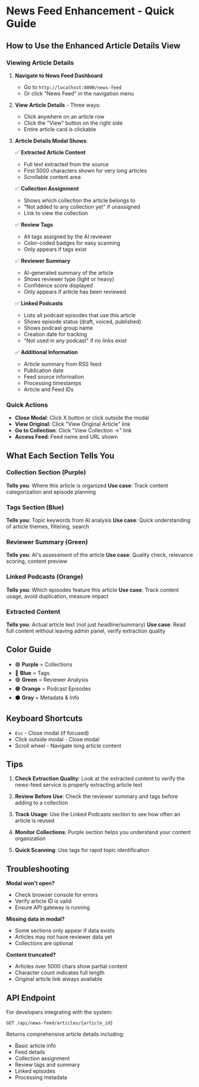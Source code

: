 # News Feed Enhancement - Quick Guide

## How to Use the Enhanced Article Details View

### Viewing Article Details

1. **Navigate to News Feed Dashboard**
   - Go to `http://localhost:8000/news-feed`
   - Or click "News Feed" in the navigation menu

2. **View Article Details** - Three ways:
   - Click anywhere on an article row
   - Click the "View" button on the right side
   - Entire article card is clickable

3. **Article Details Modal Shows**:

   ✅ **Extracted Article Content**
   - Full text extracted from the source
   - First 5000 characters shown for very long articles
   - Scrollable content area

   ✅ **Collection Assignment**
   - Shows which collection the article belongs to
   - "Not added to any collection yet" if unassigned
   - Link to view the collection

   ✅ **Review Tags**
   - All tags assigned by the AI reviewer
   - Color-coded badges for easy scanning
   - Only appears if tags exist

   ✅ **Reviewer Summary**
   - AI-generated summary of the article
   - Shows reviewer type (light or heavy)
   - Confidence score displayed
   - Only appears if article has been reviewed

   ✅ **Linked Podcasts**
   - Lists all podcast episodes that use this article
   - Shows episode status (draft, voiced, published)
   - Shows podcast group name
   - Creation date for tracking
   - "Not used in any podcast" if no links exist

   ✅ **Additional Information**
   - Article summary from RSS feed
   - Publication date
   - Feed source information
   - Processing timestamps
   - Article and Feed IDs

### Quick Actions

- **Close Modal**: Click X button or click outside the modal
- **View Original**: Click "View Original Article" link
- **Go to Collection**: Click "View Collection →" link
- **Access Feed**: Feed name and URL shown

## What Each Section Tells You

### Collection Section (Purple)
**Tells you**: Where this article is organized
**Use case**: Track content categorization and episode planning

### Tags Section (Blue)
**Tells you**: Topic keywords from AI analysis
**Use case**: Quick understanding of article themes, filtering, search

### Reviewer Summary (Green)
**Tells you**: AI's assessment of the article
**Use case**: Quality check, relevance scoring, content preview

### Linked Podcasts (Orange)
**Tells you**: Which episodes feature this article
**Use case**: Track content usage, avoid duplication, measure impact

### Extracted Content
**Tells you**: Actual article text (not just headline/summary)
**Use case**: Read full content without leaving admin panel, verify extraction quality

## Color Guide

- 🟣 **Purple** = Collections
- 🔵 **Blue** = Tags
- 🟢 **Green** = Reviewer Analysis
- 🟠 **Orange** = Podcast Episodes
- ⚫ **Gray** = Metadata & Info

## Keyboard Shortcuts

- `Esc` - Close modal (if focused)
- Click outside modal - Close modal
- Scroll wheel - Navigate long article content

## Tips

1. **Check Extraction Quality**: Look at the extracted content to verify the news-feed service is properly extracting article text

2. **Review Before Use**: Check the reviewer summary and tags before adding to a collection

3. **Track Usage**: Use the Linked Podcasts section to see how often an article is reused

4. **Monitor Collections**: Purple section helps you understand your content organization

5. **Quick Scanning**: Use tags for rapid topic identification

## Troubleshooting

**Modal won't open?**
- Check browser console for errors
- Verify article ID is valid
- Ensure API gateway is running

**Missing data in modal?**
- Some sections only appear if data exists
- Articles may not have reviewer data yet
- Collections are optional

**Content truncated?**
- Articles over 5000 chars show partial content
- Character count indicates full length
- Original article link always available

## API Endpoint

For developers integrating with the system:

```
GET /api/news-feed/articles/{article_id}
```

Returns comprehensive article details including:
- Basic article info
- Feed details
- Collection assignment
- Review tags and summary
- Linked episodes
- Processing metadata

